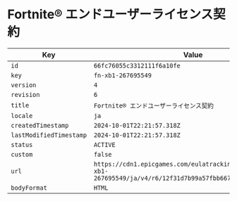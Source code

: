 # Fortnite® エンドユーザーライセンス契約

| Key | Value |
| --- | ----- |
| `id` | `66fc76055c3312111f6a10fe` |
| `key` | `fn-xb1-267695549` |
| `version` | `4` |
| `revision` | `6` |
| `title` | `Fortnite® エンドユーザーライセンス契約` |
| `locale` | `ja` |
| `createdTimestamp` | `2024-10-01T22:21:57.318Z` |
| `lastModifiedTimestamp` | `2024-10-01T22:21:57.318Z` |
| `status` | `ACTIVE` |
| `custom` | `false` |
| `url` | `https://cdn1.epicgames.com/eulatracking-download/fn-xb1-267695549/ja/v4/r6/12f31d7b99a57fbb667c1fb54c28c4b7.pdf` |
| `bodyFormat` | `HTML` |
